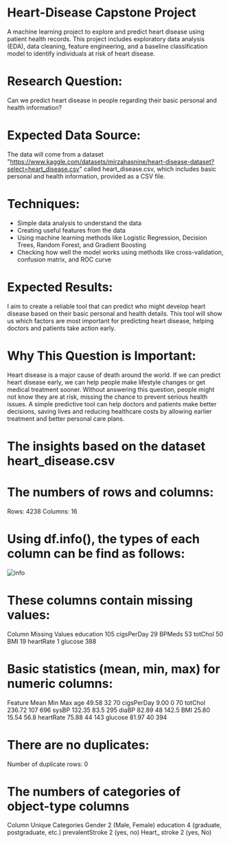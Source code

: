 # Heart-Disease Capstone Project
A machine learning project to explore and predict heart disease using patient health records. This project includes exploratory data analysis (EDA), data cleaning, feature engineering, and a baseline classification model to identify individuals at risk of heart disease.


# Research Question:
Can we predict heart disease in people regarding their basic personal and health information?

# Expected Data Source:
The data will come from a dataset "https://www.kaggle.com/datasets/mirzahasnine/heart-disease-dataset?select=heart_disease.csv" called heart_disease.csv, which includes basic personal and health information, provided as a CSV file.

# Techniques:

- Simple data analysis to understand the data
- Creating useful features from the data
- Using machine learning methods like Logistic Regression, Decision Trees, Random Forest, and Gradient Boosting
- Checking how well the model works using methods like cross-validation, confusion matrix, and ROC curve

# Expected Results:
I aim to create a reliable tool that can predict who might develop heart disease based on their basic personal and health details. This tool will show us which factors are most important for predicting heart disease, helping doctors and patients take action early.

# Why This Question is Important:
Heart disease is a major cause of death around the world. If we can predict heart disease early, we can help people make lifestyle changes or get medical treatment sooner. Without answering this question, people might not know they are at risk, missing the chance to prevent serious health issues. 
A simple predictive tool can help doctors and patients make better decisions, saving lives and reducing healthcare costs by allowing earlier treatment and better personal care plans.

# The insights based on the dataset heart_disease.csv

# The numbers of rows and columns:
Rows: 4238
Columns: 16

# Using df.info(), the types of each column can be find as follows: 

![info](https://github.com/user-attachments/assets/9655bb02-afb2-413b-b69c-39c0d478c386)


# These columns contain missing values:
Column	    Missing Values
education	  105
cigsPerDay	29
BPMeds	    53
totChol	    50
BMI		      19
heartRate	  1
glucose	    388

# Basic statistics (mean, min, max) for numeric columns:

Feature	    Mean	  Min	  Max
age		      49.58	  32	  70
cigsPerDay	9.00	  0	    70
totChol	    236.72	107	  696
sysBP		    132.35	83.5	295
diaBP		    82.89	  48	  142.5
BMI		      25.80	  15.54	56.8
heartRate	  75.88	  44	  143
glucose	    81.97	  40	  394

# There are no duplicates:
Number of duplicate rows: 0

# The numbers of categories of object-type columns

Column		      Unique Categories
Gender	        2 		(Male, Female)
education		    4 (graduate, postgraduate, etc.)
prevalentStroke	2 (yes, no)
Heart_ stroke		2 (yes, No)



